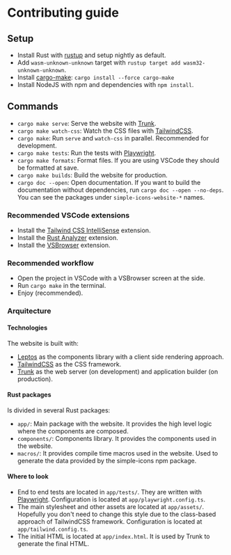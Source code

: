 # Contributing guide

## Setup

- Install Rust with [rustup](https://rustup.rs/) and setup nightly as default.
- Add `wasm-unknown-unknown` target with `rustup target add wasm32-unknown-unknown`.
- Install [cargo-make](https://sagiegurari.github.io/cargo-make/): `cargo install --force cargo-make`
- Install NodeJS with npm and dependencies with `npm install`.

## Commands

- `cargo make serve`: Serve the website with [Trunk](https://trunkrs.dev/).
- `cargo make watch-css`: Watch the CSS files with [TailwindCSS](https://tailwindcss.com/).
- `cargo make`: Run `serve` and `watch-css` in parallel. Recommended for development.
- `cargo make tests`: Run the tests with [Playwright](https://playwright.dev/).
- `cargo make formats`: Format files. If you are using VSCode they should be formatted at save.
- `cargo make builds`: Build the website for production.
- `cargo doc --open`: Open documentation. If you want to build the documentation without dependencies, run `cargo doc --open --no-deps`. You can see the packages under `simple-icons-website-*` names.

### Recommended VSCode extensions

- Install the [Tailwind CSS IntelliSense](https://marketplace.visualstudio.com/items?itemName=bradlc.vscode-tailwindcss) extension.
- Install the [Rust Analyzer](https://marketplace.visualstudio.com/items?itemName=matklad.rust-analyzer) extension.
- Install the [VSBrowser](https://marketplace.visualstudio.com/items?itemName=Phu1237.vs-browser) extension.

### Recommended workflow

- Open the project in VSCode with a VSBrowser screen at the side.
- Run `cargo make` in the terminal.
- Enjoy (recommended).

### Arquitecture

#### Technologies

The website is built with:

- [Leptos](https://docs.rs/leptos) as the components library with a client side rendering approach.
- [TailwindCSS](https://tailwindcss.com/) as the CSS framework.
- [Trunk](https://trunkrs.dev/) as the web server (on development) and application builder (on production).

#### Rust packages

Is divided in several Rust packages:

- `app/`: Main package with the website. It provides the high level logic where the components are composed.
- `components/`: Components library. It provides the components used in the website.
- `macros/`: It provides compile time macros used in the website. Used to generate the data provided by the simple-icons npm package.

#### Where to look

- End to end tests are located in `app/tests/`. They are written with [Playwright](https://playwright.dev/). Configuration is located at `app/playwright.config.ts`.
- The main stylesheet and other assets are located at `app/assets/`. Hopefully you don't need to change this style due to the class-based approach of TailwindCSS framework. Configuration is located at `app/tailwind.config.ts`.
- The initial HTML is located at `app/index.html`. It is used by Trunk to generate the final HTML.
